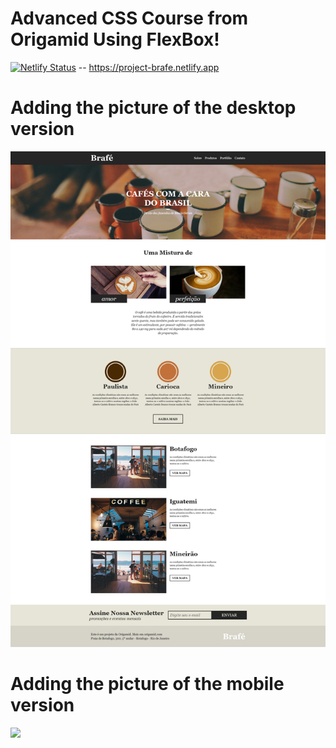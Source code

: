 # Advanced CSS Course from Origamid Using FlexBox!

[![Netlify Status](https://api.netlify.com/api/v1/badges/7624587d-f98d-4b8a-a781-3b1b4b306818/deploy-status)](https://app.netlify.com/sites/project-brafe/deploys) -- https://project-brafe.netlify.app

# Adding the picture of the desktop version

![](Brafé-FlexBox.jpg)

# Adding the picture of the mobile version

![](Brafé-FlexBox-Mobile.jpg)